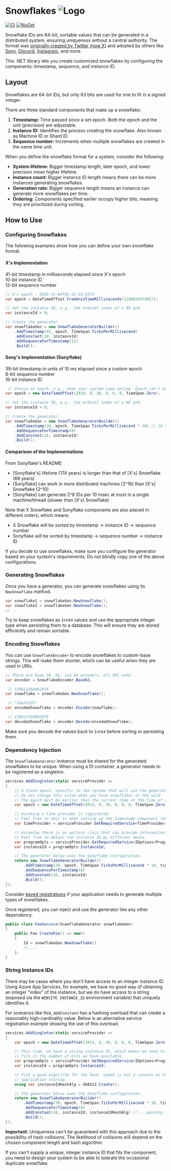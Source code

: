 # Snowflakes ![Logo][logo]

[![CI][wf-ci-badge]][wf-ci]
[![NuGet][nuget-badge]][nuget]

Snowflake IDs are 64-bit, sortable values that can be generated in a distributed system, ensuring uniqueness
without a central authority. The format was [originally created by Twitter (now X)][twitter-announcement] and adopted
by others like [Sony][sonyflake], [Discord][discord-snowflakes], [Instagram][instagram-sharding-and-ids], and more.

This .NET library lets you create customized snowflakes by configuring the components:
timestamp, sequence, and instance ID.

## Layout

Snowflakes are 64-bit IDs, but only 63 bits are used for one to fit in a signed integer.

There are three standard components that make up a snowflake:

1. **Timestamp:** Time passed since a set epoch. Both the epoch and the unit (precision) are adjustable.
2. **Instance ID:** Identifies the process creating the snowflake. Also known as Machine ID or Shard ID.
3. **Sequence number:** Increments when multiple snowflakes are created in the same time unit.

When you define the snowflake format for a system, consider the following:

* **System lifetime:** Bigger timestamp length, later epoch, and lower precision mean higher lifetime.
* **Instance count:** Bigger instance ID length means there can be more instances generating snowflakes.
* **Generation rate:** Bigger sequence length means an instance can generate more snowflakes per time.
* **Ordering:** Components specified earlier occupy higher bits, meaning they are prioritized during sorting.

## How to Use

### Configuring Snowflakes

The following examples show how you can define your own snowflake format.

#### X's Implementation

41-bit timestamp in milliseconds elapsed since X's epoch  
10-bit instance ID  
12-bit sequence number

```csharp
// X's epoch - 2010-11-04T01:42:54.657Z
var epoch = DateTimeOffset.FromUnixTimeMilliseconds(1288834974657);

// Set the instance ID, e.g., the ordinal index of a K8 pod.
var instanceId = 0;

// Create the generator.
var snowflakeGen = new SnowflakeGeneratorBuilder()
    .AddTimestamp(41, epoch, TimeSpan.TicksPerMillisecond)
    .AddConstant(10, instanceId)
    .AddSequenceForTimestamp(12)
    .Build();
```

#### Sony's Implementation (Sonyflake)

39-bit timestamp in units of 10 ms elapsed since a custom epoch  
8-bit sequence number  
16-bit instance ID

```csharp
 // Choose an epoch, e.g., when your system came online. Epoch can't be in the future.
var epoch = new DateTimeOffset(2024, 8, 30, 0, 0, 0, TimeSpan.Zero);

// Set the instance ID, e.g., the ordinal index of a K8 pod.
var instanceId = 0;

// Create the generator.
var snowflakeGen = new SnowflakeGeneratorBuilder()
    .AddTimestamp(39, epoch, TimeSpan.TicksPerMillisecond * 10) // 10 ms increments
    .AddSequenceForTimestamp(8)
    .AddConstant(16, instanceId)
    .Build();
```

#### Comparison of the Implementations

From Sonyflake's README:

* \[Sonyflake's\] lifetime (174 years) is longer than that of \[X's\] Snowflake (69 years)  
* \[Sonyflake\] can work in more distributed machines (2^16) than \[X's\] Snowflake (2^10)  
* \[Sonyflake\] can generate 2^8 IDs per 10 msec at most in a single machine/thread (slower than \[X's\] Snowflake)

Note that X Snowflake and Sonyflake components are also placed in different orders, which means:

* X Snowflake will be sorted by timestamp -> instance ID -> sequence number
* Sonyflake will be sorted by timestamp -> sequence number -> instance ID

If you decide to use snowflakes, make sure you configure the generator based on _your system_'s requirements.
Do not blindly copy one of the above configurations.

### Generating Snowflakes

Once you have a generator, you can generate snowflakes using its `NewSnowflake` method.

```csharp
var snowflake1 = snowflakeGen.NewSnowflake();
var snowflake2 = snowflakeGen.NewSnowflake();
// ...
```

Try to keep snowflakes as `Int64` values and use the appropriate integer type when persisting them to a database.
This will ensure they are stored efficiently and remain sortable.

### Encoding Snowflakes

You can use `SnowflakeEncoder` to encode snowflakes to custom-base strings.
This will make them shorter, which can be useful when they are used in URIs.

```csharp
// There are base 36, 62, and 64 encoders, all URI-safe.
var encoder = SnowflakeEncoder.Base62;

 // 139611368062976
var snowflake = snowflakeGen.NewSnowflake();

 // "ddw3cbIG"
var encodedSnowflake = encoder.Encode(snowflake);

 // 139611368062976
var decodedSnowflake = encoder.Decode(encodedSnowflake);
```

Make sure you decode the values back to `Int64` before sorting or persisting them.

### Dependency Injection

The `SnowflakeGenerator` instance must be shared for the generated snowflakes to be unique.
When using a DI container, a generator needs to be registered as a singleton.

```csharp
services.AddSingleton(static serviceProvider =>
{
    // A fixed epoch, specific to the system that will use the generated snowflakes.
    // Do not change this value when you have snowflakes in the wild.
    // The epoch must be earlier than the current time at the time of snowflake generation.
    var epoch = new DateTimeOffset(2024, 8, 30, 0, 0, 0, TimeSpan.Zero);

    // Assuming a time provider is registered.
    // Feel free to omit it when setting up the timestamp component (Default: TimeProvider.System).
    var timeProvider = serviceProvider.GetRequiredService<TimeProvider>();

    // Assuming there is an options class that can provide information about the current instance.
    // Feel free to obtain the instance ID by different means.
    var programOpts = serviceProvider.GetRequiredService<IOptions<ProgramOptions>>().Value;
    var instanceId = programOpts.InstanceId;

    // The generator below uses the Sonyflake configuration.
    return new SnowflakeGeneratorBuilder()
        .AddTimestamp(39, epoch, TimeSpan.TicksPerMillisecond * 10, timeProvider)
        .AddSequenceForTimestamp(8)
        .AddConstant(16, instanceId)
        .Build();
});
```

Consider [keyed registrations][dotnet-di-keyed] if your application needs to generate multiple types of snowflakes.

Once registered, you can inject and use the generator like any other dependency.

```csharp
public class FooService(SnowflakeGenerator snowflakeGen)
{
    public Foo CreateFoo() => new()
    {
        Id = snowflakeGen.NewSnowflake()
        // ...
    };
}
```

### String Instance IDs

There may be cases where you don't have access to an integer instance ID. Using Azure App Services, for example,
we have no good way of obtaining an integer "index" of the instance, but we do have access to a string
(exposed via the `WEBSITE_INSTANCE_ID` environment variable) that uniquely identifies it.

For scenarios like this, `AddConstant` has a hashing overload that can create a reasonably high-cardinality value.
Below is an alternative service registration example showing the use of this overload.

```csharp
services.AddSingleton(static serviceProvider =>
{
    var epoch = new DateTimeOffset(2024, 8, 30, 0, 0, 0, TimeSpan.Zero);

    // This time, we have a string instance ID, which means we need to hash it to get a value that
    // fits in the number of bits we have available.
    var programOpts = serviceProvider.GetRequiredService<IOptions<ProgramOptions>>().Value;
    var instanceId = programOpts.InstanceId;

    // Pick a good algorithm for the hash. Speed is not a concern as this will only run once on
    // application startup.
    using var instanceIdHashAlg = SHA512.Create();

    // The generator below uses the Sonyflake configuration.
    return new SnowflakeGeneratorBuilder()
        .AddTimestamp(39, epoch, TimeSpan.TicksPerMillisecond * 10, timeProvider)
        .AddSequenceForTimestamp(8)
        .AddConstant(16, instanceId, instanceIdHashAlg) // ...passing the hash algorithm.
        .Build();
});
```

**Important:** Uniqueness can't be guaranteed with this approach due to the possibility of hash collisions.
The likelihood of collisions will depend on the chosen component length and hash algorithm.

If you can't supply a unique, integer instance ID that fits the component, you need to design your
system to be able to tolerate the occasional duplicate snowflake.

[logo]: https://raw.githubusercontent.com/safakgur/snowflakes/main/media/logo-28.png "Logo"
[wf-ci]: https://github.com/safakgur/snowflakes/actions/workflows/ci.yml "CI Workflow"
[wf-ci-badge]: https://github.com/safakgur/snowflakes/actions/workflows/ci.yml/badge.svg?event=push "CI Badge"
[nuget]: https://www.nuget.org/packages/Snowflakes/ "NuGet Gallery"
[nuget-badge]: https://img.shields.io/nuget/v/Snowflakes.svg?style=flat "NuGet Badge"

[twitter-announcement]: https://blog.twitter.com/2010/announcing-snowflake "Announcing Snowflake"
[sonyflake]: https://github.com/sony/sonyflake "Sonyflake"
[discord-snowflakes]: https://discord.com/developers/docs/reference#snowflakes "Discord Developer Portal"
[instagram-sharding-and-ids]: https://instagram-engineering.com/sharding-ids-at-instagram-1cf5a71e5a5c "Sharding & IDs at Instagram"

[dotnet-di-keyed]: https://learn.microsoft.com/en-us/dotnet/core/extensions/dependency-injection#keyed-services ".NET Dependency Injection"
